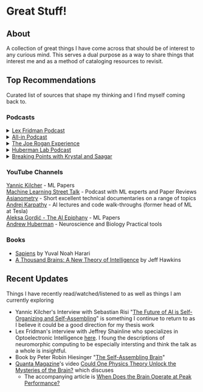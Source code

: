 # Great Stuff!
## About 
A collection of great things I have come across that should be of interest to any curious mind. This serves a dual purpose as a way to share things that interest me and as a method of cataloging resources to revisit.

## Top Recommendations 
Curated list of sources that shape my thinking and I find myself coming back to.

### Podcasts 
<details><summary><a href="https://lexfridman.com/podcast/" target="_blank">Lex Fridman Podcast</a></summary> 
An incredible podcast with domain experts across AI, computer science, biology, physics, philosophy, history, economics, and more. These are not casual listens, but I enjoy nearly every episode as Lex does a tremendous job of exploring some great minds. 
</details>
<details><summary><a href="https://www.youtube.com/@allin">All-in Podcast</a></summary>
    This podcast is a window into the thought processes of some of Silicon valley's top venture capitalists who make the episodes fun and insightful. The "Besties" (Chamath Palihapitiya, Jason Calacanis, David Sacks & David Friedberg) discuss today's important issues exploring nuance and different worldviews while leveraging each bestie's expertise.     
</details>
<details><summary><a href="https://open.spotify.com/show/4rOoJ6Egrf8K2IrywzwOMk">The Joe Rogan Experience</a></summary>
Summary coming soon</details> 
<details><summary><a href="https://www.youtube.com/playlist?list=PLPNW_gerXa4Pc8S2qoUQc5e8Ir97RLuVW">Huberman Lab Podcast</a></summary>
Summary coming soon</details> 
<details><summary><a href="https://open.spotify.com/show/4Kbsy61zJSzPxNZZ3PKbXl">Breaking Points with Krystal and Saagar</a></summary>
Summary coming soon</details> 


### YouTube Channels 
[Yannic Kilcher](https://www.youtube.com/channel/UCZHmQk67mSJgfCCTn7xBfew) - ML Papers <br>
[Machine Learning Street Talk](https://www.youtube.com/@MachineLearningStreetTalk) - Podcast with ML experts and Paper Reviews <br>
[Asianometry](https://www.youtube.com/@Asianometry) - Short excellent technical documentaries on a range of topics <br>
[Andrej Karpathy](https://www.youtube.com/@AndrejKarpathy) - AI lectures and code walk-throughs (former head of ML at Tesla) <br>
[Aleksa Gordić - The AI Epiphany](https://www.youtube.com/@TheAIEpiphany) - ML Papers <br>
[Andrew Huberman](https://www.youtube.com/@hubermanlab) - Neuroscience and Biology Practical tools <br>

### Books 
- [Sapiens](https://www.amazon.com/Sapiens-Humankind-Yuval-Noah-Harari/dp/0062316095) by Yuval Noah Harari
- [A Thousand Brains: A New Theory of Intelligence](https://www.amazon.com/Thousand-Brains-New-Theory-Intelligence/dp/1541675819) by Jeff Hawkins


## Recent Updates  
Things I have recently read/watched/listened to as well as things I am currently exploring

* Yannic Kilcher's Interview with Sebastian Risi "[The Future of AI is Self-Organizing and Self-Assembling](https://www.youtube.com/watch?v=_7xpGve9QEE)" is something I continue to return to as I believe it could be a good direction for my thesis work
* Lex Fridman's interview with Jeffrey Shainline who specializes in Optoelectronic Intelligence [here](https://www.youtube.com/watch?v=EwueqdgIvq4). I foung the descriptions of neuromorphic computing to be especially intersting and think the talk as a whole is insightful.
* Book by Peter Robin Hiesinger "[The Self-Assembling Brain](http://selfassemblingbrain.com/)"
* [Quanta Magazine](https://www.youtube.com/@QuantaScienceChannel)'s video [Could One Physics Theory Unlock the Mysteries of the Brain?](https://www.youtube.com/watch?v=hjGFp7lMi9A) which discuses 
    - The accompanying article is [When Does the Brain Operate at Peak Performance?](https://www.quantamagazine.org/a-physical-theory-for-when-the-brain-performs-best-20230131/)  

